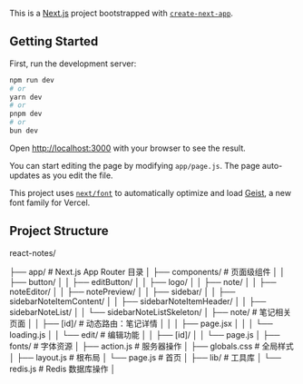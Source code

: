 This is a [Next.js](https://nextjs.org) project bootstrapped with [`create-next-app`](https://nextjs.org/docs/app/api-reference/cli/create-next-app).

## Getting Started

First, run the development server:

```bash
npm run dev
# or
yarn dev
# or
pnpm dev
# or
bun dev
```

Open [http://localhost:3000](http://localhost:3000) with your browser to see the result.

You can start editing the page by modifying `app/page.js`. The page auto-updates as you edit the file.

This project uses [`next/font`](https://nextjs.org/docs/app/building-your-application/optimizing/fonts) to automatically optimize and load [Geist](https://vercel.com/font), a new font family for Vercel.

## Project Structure

react-notes/

├── app/ # Next.js App Router 目录
│ ├── components/ # 页面级组件
│ │ ├── button/
│ │ ├── editButton/
│ │ ├── logo/
│ │ ├── note/
│ │ ├── noteEditor/
│ │ ├── notePreview/
│ │ ├── sidebar/
│ │ ├── sidebarNoteItemContent/
│ │ ├── sidebarNoteItemHeader/
│ │ ├── sidebarNoteList/
│ │ └── sidebarNoteListSkeleton/
│ ├── note/ # 笔记相关页面
│ │ ├── [id]/ # 动态路由：笔记详情
│ │ │ ├── page.jsx
│ │ │ └── loading.js
│ │ └── edit/ # 编辑功能
│ │ ├── [id]/
│ │ └── page.js
│ ├── fonts/ # 字体资源
│ ├── action.js # 服务器操作
│ ├── globals.css # 全局样式
│ ├── layout.js # 根布局
│ └── page.js # 首页
│
├── lib/ # 工具库
│ └── redis.js # Redis 数据库操作
│
